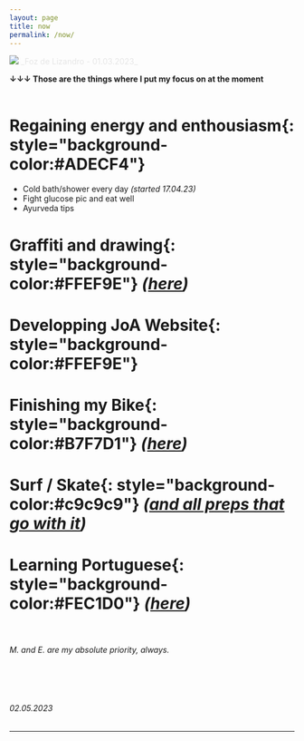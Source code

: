 ```yaml
---
layout: page
title: now
permalink: /now/
---
```


<picture>
    <source srcset="https://live.staticflickr.com/65535/52720411439_803d5e0bd7_h.jpg"
            media="(min-width: 800px)">
    <img src="https://live.staticflickr.com/65535/52720411439_803d5e0bd7_h.jpg"/>
</picture>
<a style='color:#e6e6e6;' class='post-meta'>_Foz de Lizandro - 01.03.2023_</a>

<!-- Style Memo
**vocabulario**{: style="background-color:#FFEF9E"} <br>
**sentenças**{: style="background-color:#FEC1D0"} <br>
**vocabulario**{: style="background-color:#ADECF4"} <br>
**vocabulario**{: style="background-color:#B7F7D1"} <br>
**traduction**{: style="background-color:#c9c9c9"} <br> -->

**↓↓↓ Those are the things where I put my focus on at the moment**<br><br>

# **Regaining energy and enthousiasm**{: style="background-color:#ADECF4"} <br>
- Cold bath/shower every day _(started 17.04.23)_ 
- Fight glucose pic and eat well
- Ayurveda tips <br>
# **Graffiti and drawing**{: style="background-color:#FFEF9E"} _([here](/category/tiffigra/memories))_ <br>
# **Developping JoA Website**{: style="background-color:#FFEF9E"} <br>
# **Finishing my Bike**{: style="background-color:#B7F7D1"} _([here](/writing/2023/02/28/bike_project_0.html))_ <br>
# **Surf / Skate**{: style="background-color:#c9c9c9"} _([and all preps that go with it](/category/surf/ressources))_ <br>
# **Learning Portuguese**{: style="background-color:#FEC1D0"} _([here](/peripherical-brain/2019/11/01/portugues.html))_ 
 

<br>

###### M. and E. are my absolute priority, always.

<br><br>

###### _02.05.2023_
---